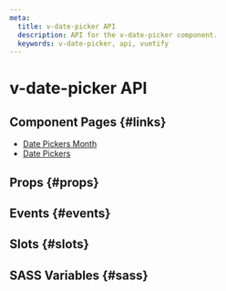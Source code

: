 ```yaml
---
meta:
  title: v-date-picker API
  description: API for the v-date-picker component.
  keywords: v-date-picker, api, vuetify
---
```


# v-date-picker API

<entry-ad />

## Component Pages {#links}

- [Date Pickers Month](components/date-pickers-month)
- [Date Pickers](components/date-pickers)

## Props {#props}

<api-section name="v-date-picker" section="props" />

## Events {#events}

<api-section name="v-date-picker" section="events" />

## Slots {#slots}

<api-section name="v-date-picker" section="slots" />

## SASS Variables {#sass}

<api-section name="v-date-picker" section="sass" />

<backmatter />

